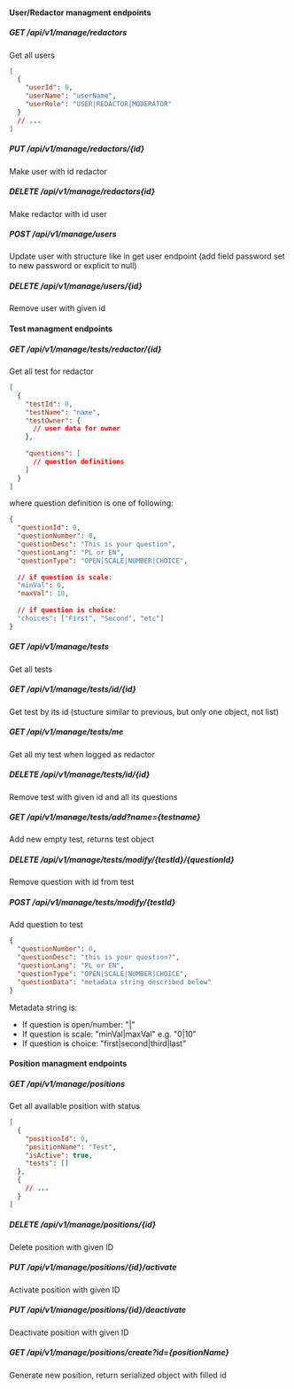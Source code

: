 #### User/Redactor managment endpoints

##### GET /api/v1/manage/redactors

Get all users

```json
[
  {
    "userId": 0,
    "userName": "userName",
    "userRole": "USER|REDACTOR|MODERATOR"
  }
  // ...
]
```

##### PUT /api/v1/manage/redactors/{id}
Make user with id redactor

##### DELETE /api/v1/manage/redactors{id}
Make redactor with id user

##### POST /api/v1/manage/users
Update user with structure like in get user endpoint (add field password set to new password or explicit to null)

##### DELETE /api/v1/manage/users/{id}
Remove user with given id


#### Test managment endpoints

##### GET /api/v1/manage/tests/redactor/{id}
Get all test for redactor

```json
[
  {
    "testId": 0,
    "testName": "name",
    "testOwner": {
      // user data for owner
    },
    
    "questions": [
      // question definitions
    ]
  }
]

```

where question definition is one of following:

```json
{
  "questionId": 0,
  "questionNumber": 0,
  "questionDesc": "This is your question",
  "questionLang": "PL or EN",
  "questionType": "OPEN|SCALE|NUMBER|CHOICE",
  
  // if question is scale:
  "minVal": 0,
  "maxVal": 10,
  
  // if question is choice:
  "choices": ["First", "Second", "etc"]
}
```

##### GET /api/v1/manage/tests
Get all tests

##### GET /api/v1/manage/tests/id/{id}
Get test by its id (stucture similar to previous, but only one object, not list)

##### GET /api/v1/manage/tests/me
Get all my test when logged as redactor

##### DELETE /api/v1/manage/tests/id/{id}
Remove test with given id and all its questions

##### GET /api/v1/manage/tests/add?name={testname}
Add new empty test, returns test object

##### DELETE /api/v1/manage/tests/modify/{testId}/{questionId}
Remove question with id from test

##### POST /api/v1/manage/tests/modify/{testId}
Add question to test

```json
{
  "questionNumber": 0,
  "questionDesc": "this is your question?",
  "questionLang": "PL or EN",
  "questionType": "OPEN|SCALE|NUMBER|CHOICE",
  "questionData": "metadata string described below"
}
```

Metadata string is:

- If question is open/number:            "|"
- If question is scale:  "minVal|maxVal" e.g. "0|10"
- If question is choice: "first|second|third|last"

#### Position managment endpoints

##### GET /api/v1/manage/positions

Get all available position with status

```json
[
  {
    "positionId": 0,
    "positionName": "Test",
    "isActive": true,
    "tests": []
  },
  {
    // ...
  }
]
```

##### DELETE /api/v1/manage/positions/{id}
Delete position with given ID

##### PUT /api/v1/manage/positions/{id}/activate
Activate position with given ID

##### PUT /api/v1/manage/positions/{id}/deactivate
Deactivate position with given ID

##### GET /api/v1/manage/positions/create?id={positionName}
Generate new position, return serialized object with filled id